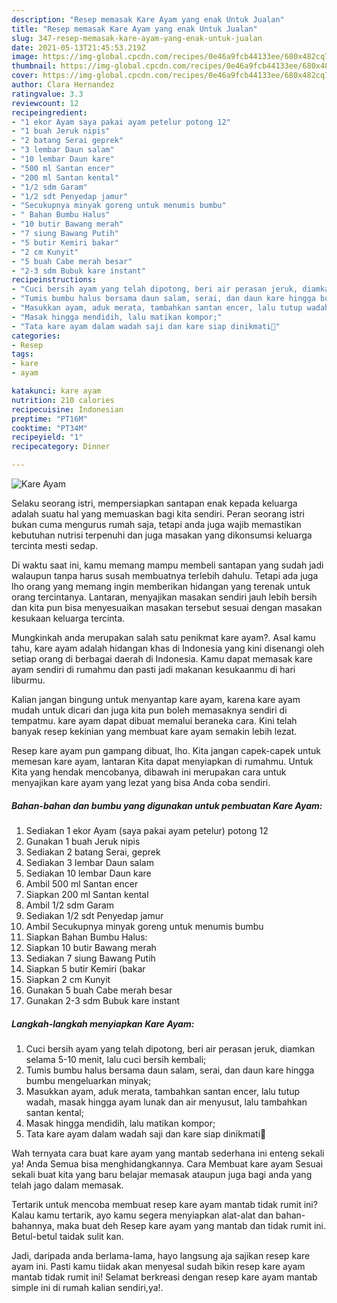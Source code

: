 ```yaml
---
description: "Resep memasak Kare Ayam yang enak Untuk Jualan"
title: "Resep memasak Kare Ayam yang enak Untuk Jualan"
slug: 347-resep-memasak-kare-ayam-yang-enak-untuk-jualan
date: 2021-05-13T21:45:53.219Z
image: https://img-global.cpcdn.com/recipes/0e46a9fcb44133ee/680x482cq70/kare-ayam-foto-resep-utama.jpg
thumbnail: https://img-global.cpcdn.com/recipes/0e46a9fcb44133ee/680x482cq70/kare-ayam-foto-resep-utama.jpg
cover: https://img-global.cpcdn.com/recipes/0e46a9fcb44133ee/680x482cq70/kare-ayam-foto-resep-utama.jpg
author: Clara Hernandez
ratingvalue: 3.3
reviewcount: 12
recipeingredient:
- "1 ekor Ayam saya pakai ayam petelur potong 12"
- "1 buah Jeruk nipis"
- "2 batang Serai geprek"
- "3 lembar Daun salam"
- "10 lembar Daun kare"
- "500 ml Santan encer"
- "200 ml Santan kental"
- "1/2 sdm Garam"
- "1/2 sdt Penyedap jamur"
- "Secukupnya minyak goreng untuk menumis bumbu"
- " Bahan Bumbu Halus"
- "10 butir Bawang merah"
- "7 siung Bawang Putih"
- "5 butir Kemiri bakar"
- "2 cm Kunyit"
- "5 buah Cabe merah besar"
- "2-3 sdm Bubuk kare instant"
recipeinstructions:
- "Cuci bersih ayam yang telah dipotong, beri air perasan jeruk, diamkan selama 5-10 menit, lalu cuci bersih kembali;"
- "Tumis bumbu halus bersama daun salam, serai, dan daun kare hingga bumbu mengeluarkan minyak;"
- "Masukkan ayam, aduk merata, tambahkan santan encer, lalu tutup wadah, masak hingga ayam lunak dan air menyusut, lalu tambahkan santan kental;"
- "Masak hingga mendidih, lalu matikan kompor;"
- "Tata kare ayam dalam wadah saji dan kare siap dinikmati🥰"
categories:
- Resep
tags:
- kare
- ayam

katakunci: kare ayam 
nutrition: 210 calories
recipecuisine: Indonesian
preptime: "PT16M"
cooktime: "PT34M"
recipeyield: "1"
recipecategory: Dinner

---
```



![Kare Ayam](https://img-global.cpcdn.com/recipes/0e46a9fcb44133ee/680x482cq70/kare-ayam-foto-resep-utama.jpg)

Selaku seorang istri, mempersiapkan santapan enak kepada keluarga adalah suatu hal yang memuaskan bagi kita sendiri. Peran seorang istri bukan cuma mengurus rumah saja, tetapi anda juga wajib memastikan kebutuhan nutrisi terpenuhi dan juga masakan yang dikonsumsi keluarga tercinta mesti sedap.

Di waktu  saat ini, kamu memang mampu membeli santapan yang sudah jadi walaupun tanpa harus susah membuatnya terlebih dahulu. Tetapi ada juga lho orang yang memang ingin memberikan hidangan yang terenak untuk orang tercintanya. Lantaran, menyajikan masakan sendiri jauh lebih bersih dan kita pun bisa menyesuaikan masakan tersebut sesuai dengan masakan kesukaan keluarga tercinta. 



Mungkinkah anda merupakan salah satu penikmat kare ayam?. Asal kamu tahu, kare ayam adalah hidangan khas di Indonesia yang kini disenangi oleh setiap orang di berbagai daerah di Indonesia. Kamu dapat memasak kare ayam sendiri di rumahmu dan pasti jadi makanan kesukaanmu di hari liburmu.

Kalian jangan bingung untuk menyantap kare ayam, karena kare ayam mudah untuk dicari dan juga kita pun boleh memasaknya sendiri di tempatmu. kare ayam dapat dibuat memalui beraneka cara. Kini telah banyak resep kekinian yang membuat kare ayam semakin lebih lezat.

Resep kare ayam pun gampang dibuat, lho. Kita jangan capek-capek untuk memesan kare ayam, lantaran Kita dapat menyiapkan di rumahmu. Untuk Kita yang hendak mencobanya, dibawah ini merupakan cara untuk menyajikan kare ayam yang lezat yang bisa Anda coba sendiri.

<!--inarticleads1-->

##### Bahan-bahan dan bumbu yang digunakan untuk pembuatan Kare Ayam:

1. Sediakan 1 ekor Ayam (saya pakai ayam petelur) potong 12
1. Gunakan 1 buah Jeruk nipis
1. Sediakan 2 batang Serai, geprek
1. Sediakan 3 lembar Daun salam
1. Sediakan 10 lembar Daun kare
1. Ambil 500 ml Santan encer
1. Siapkan 200 ml Santan kental
1. Ambil 1/2 sdm Garam
1. Sediakan 1/2 sdt Penyedap jamur
1. Ambil Secukupnya minyak goreng untuk menumis bumbu
1. Siapkan  Bahan Bumbu Halus:
1. Siapkan 10 butir Bawang merah
1. Sediakan 7 siung Bawang Putih
1. Siapkan 5 butir Kemiri (bakar
1. Siapkan 2 cm Kunyit
1. Gunakan 5 buah Cabe merah besar
1. Gunakan 2-3 sdm Bubuk kare instant




<!--inarticleads2-->

##### Langkah-langkah menyiapkan Kare Ayam:

1. Cuci bersih ayam yang telah dipotong, beri air perasan jeruk, diamkan selama 5-10 menit, lalu cuci bersih kembali;
1. Tumis bumbu halus bersama daun salam, serai, dan daun kare hingga bumbu mengeluarkan minyak;
1. Masukkan ayam, aduk merata, tambahkan santan encer, lalu tutup wadah, masak hingga ayam lunak dan air menyusut, lalu tambahkan santan kental;
1. Masak hingga mendidih, lalu matikan kompor;
1. Tata kare ayam dalam wadah saji dan kare siap dinikmati🥰




Wah ternyata cara buat kare ayam yang mantab sederhana ini enteng sekali ya! Anda Semua bisa menghidangkannya. Cara Membuat kare ayam Sesuai sekali buat kita yang baru belajar memasak ataupun juga bagi anda yang telah jago dalam memasak.

Tertarik untuk mencoba membuat resep kare ayam mantab tidak rumit ini? Kalau kamu tertarik, ayo kamu segera menyiapkan alat-alat dan bahan-bahannya, maka buat deh Resep kare ayam yang mantab dan tidak rumit ini. Betul-betul taidak sulit kan. 

Jadi, daripada anda berlama-lama, hayo langsung aja sajikan resep kare ayam ini. Pasti kamu tiidak akan menyesal sudah bikin resep kare ayam mantab tidak rumit ini! Selamat berkreasi dengan resep kare ayam mantab simple ini di rumah kalian sendiri,ya!.

